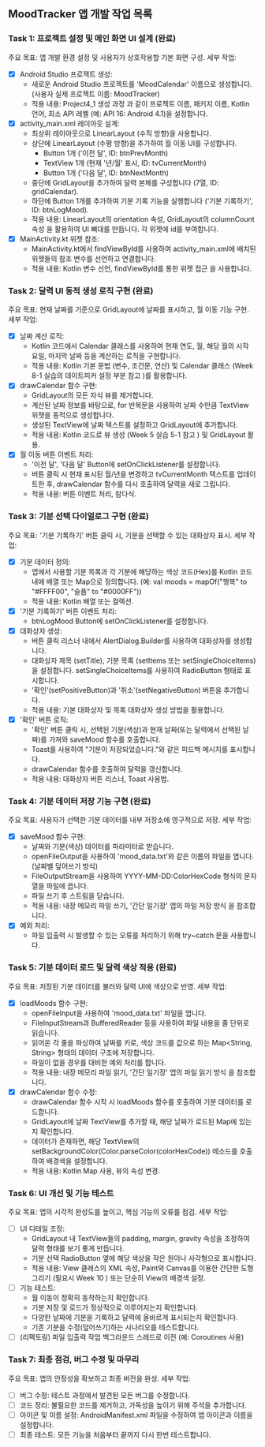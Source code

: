 ## MoodTracker 앱 개발 작업 목록

### Task 1: 프로젝트 설정 및 메인 화면 UI 설계 (완료)

주요 목표: 앱 개발 환경 설정 및 사용자가 상호작용할 기본 화면 구성.
세부 작업:
- [x] Android Studio 프로젝트 생성:
    - 새로운 Android Studio 프로젝트를 'MoodCalendar' 이름으로 생성합니다. (사용자 실제 프로젝트 이름: MoodTracker)
    - 적용 내용: Project4_1 생성 과정 과 같이 프로젝트 이름, 패키지 이름, Kotlin 언어, 최소 API 레벨 (예: API 16: Android 4.1)을 설정합니다.
- [x] activity_main.xml 레이아웃 설계:
    - 최상위 레이아웃으로 LinearLayout (수직 방향)을 사용합니다.
    - 상단에 LinearLayout (수평 방향)을 추가하여 월 이동 UI를 구성합니다.
        - Button 1개 ('이전 달', ID: btnPrevMonth)
        - TextView 1개 (현재 '년/월' 표시, ID: tvCurrentMonth)
        - Button 1개 ('다음 달', ID: btnNextMonth)
    - 중단에 GridLayout을 추가하여 달력 본체를 구성합니다 (7열, ID: gridCalendar).
    - 하단에 Button 1개를 추가하여 기분 기록 기능을 실행합니다 ('기분 기록하기', ID: btnLogMood).
    - 적용 내용: LinearLayout의 orientation 속성, GridLayout의 columnCount 속성 을 활용하여 UI 뼈대를 만듭니다. 각 위젯에 id를 부여합니다.
- [x] MainActivity.kt 위젯 참조:
    - MainActivity.kt에서 findViewById를 사용하여 activity_main.xml에 배치된 위젯들의 참조 변수를 선언하고 연결합니다.
    - 적용 내용: Kotlin 변수 선언, findViewById를 통한 위젯 접근 을 사용합니다.

### Task 2: 달력 UI 동적 생성 로직 구현 (완료)

주요 목표: 현재 날짜를 기준으로 GridLayout에 날짜를 표시하고, 월 이동 기능 구현.
세부 작업:
- [x] 날짜 계산 로직:
    - Kotlin 코드에서 Calendar 클래스를 사용하여 현재 연도, 월, 해당 월의 시작 요일, 마지막 날짜 등을 계산하는 로직을 구현합니다.
    - 적용 내용: Kotlin 기본 문법 (변수, 조건문, 연산)  및 Calendar 클래스 (Week 8-1 실습의 데이트피커 설정 부분 참고 )를 활용합니다.
- [x] drawCalendar 함수 구현:
    - GridLayout의 모든 자식 뷰를 제거합니다.
    - 계산된 날짜 정보를 바탕으로, for 반복문을 사용하여 날짜 수만큼 TextView 위젯을 동적으로 생성합니다.
    - 생성된 TextView에 날짜 텍스트를 설정하고 GridLayout에 추가합니다.
    - 적용 내용: Kotlin 코드로 뷰 생성 (Week 5 실습 5-1 참고 ) 및 GridLayout 활용.
- [x] 월 이동 버튼 이벤트 처리:
    - '이전 달', '다음 달' Button에 setOnClickListener를 설정합니다.
    - 버튼 클릭 시 현재 표시된 월/년을 변경하고 tvCurrentMonth 텍스트를 업데이트한 후, drawCalendar 함수를 다시 호출하여 달력을 새로 그립니다.
    - 적용 내용: 버튼 이벤트 처리, 람다식.

### Task 3: 기분 선택 다이얼로그 구현 (완료)

주요 목표: '기분 기록하기' 버튼 클릭 시, 기분을 선택할 수 있는 대화상자 표시.
세부 작업:
- [x] 기분 데이터 정의:
    - 앱에서 사용할 기분 목록과 각 기분에 해당하는 색상 코드(Hex)를 Kotlin 코드 내에 배열 또는 Map으로 정의합니다. (예: val moods = mapOf("행복" to "#FFFF00", "슬픔" to "#0000FF"))
    - 적용 내용: Kotlin 배열  또는 컬렉션.
- [x] '기분 기록하기' 버튼 이벤트 처리:
    - btnLogMood Button에 setOnClickListener를 설정합니다.
- [x] 대화상자 생성:
    - 버튼 클릭 리스너 내에서 AlertDialog.Builder를 사용하여 대화상자를 생성합니다.
    - 대화상자 제목 (setTitle), 기분 목록 (setItems 또는 setSingleChoiceItems)을 설정합니다. setSingleChoiceItems를 사용하여 RadioButton 형태로 표시합니다.
    - '확인'(setPositiveButton)과 '취소'(setNegativeButton) 버튼을 추가합니다.
    - 적용 내용: 기본 대화상자  및 목록 대화상자  생성 방법을 활용합니다.
- [x] '확인' 버튼 로직:
    - '확인' 버튼 클릭 시, 선택된 기분(색상)과 현재 날짜(또는 달력에서 선택된 날짜)를 가져와 saveMood 함수를 호출합니다.
    - Toast를 사용하여 "기분이 저장되었습니다."와 같은 피드백 메시지를 표시합니다.
    - drawCalendar 함수를 호출하여 달력을 갱신합니다.
    - 적용 내용: 대화상자 버튼 리스너, Toast 사용법.

### Task 4: 기분 데이터 저장 기능 구현 (완료)

주요 목표: 사용자가 선택한 기분 데이터를 내부 저장소에 영구적으로 저장.
세부 작업:
- [x] saveMood 함수 구현:
    - 날짜와 기분(색상) 데이터를 파라미터로 받습니다.
    - openFileOutput을 사용하여 'mood_data.txt'와 같은 이름의 파일을 엽니다. (날짜별 덮어쓰기 방식)
    - FileOutputStream을 사용하여 YYYY-MM-DD:ColorHexCode 형식의 문자열을 파일에 씁니다.
    - 파일 쓰기 후 스트림을 닫습니다.
    - 적용 내용: 내장 메모리 파일 쓰기, '간단 일기장' 앱의 파일 저장 방식 을 참조합니다.
- [x] 예외 처리:
    - 파일 입출력 시 발생할 수 있는 오류를 처리하기 위해 try~catch 문을 사용합니다.

### Task 5: 기분 데이터 로드 및 달력 색상 적용 (완료)

주요 목표: 저장된 기분 데이터를 불러와 달력 UI에 색상으로 반영.
세부 작업:
- [x] loadMoods 함수 구현:
    - openFileInput을 사용하여 'mood_data.txt' 파일을 엽니다.
    - FileInputStream과 BufferedReader 등을 사용하여 파일 내용을 줄 단위로 읽습니다.
    - 읽어온 각 줄을 파싱하여 날짜를 키로, 색상 코드를 값으로 하는 Map<String, String> 형태의 데이터 구조에 저장합니다.
    - 파일이 없을 경우를 대비한 예외 처리를 합니다.
    - 적용 내용: 내장 메모리 파일 읽기, '간단 일기장' 앱의 파일 읽기 방식 을 참조합니다.
- [x] drawCalendar 함수 수정:
    - drawCalendar 함수 시작 시 loadMoods 함수를 호출하여 기분 데이터를 로드합니다.
    - GridLayout에 날짜 TextView를 추가할 때, 해당 날짜가 로드된 Map에 있는지 확인합니다.
    - 데이터가 존재하면, 해당 TextView의 setBackgroundColor(Color.parseColor(colorHexCode)) 메소드를 호출하여 배경색을 설정합니다.
    - 적용 내용: Kotlin Map 사용, 뷰의 속성 변경.

### Task 6: UI 개선 및 기능 테스트

주요 목표: 앱의 시각적 완성도를 높이고, 핵심 기능의 오류를 점검.
세부 작업:
- [ ] UI 디테일 조정:
    - GridLayout 내 TextView들의 padding, margin, gravity 속성을 조정하여 달력 형태를 보기 좋게 만듭니다.
    - 기분 선택 RadioButton 옆에 해당 색상을 작은 원이나 사각형으로 표시합니다.
    - 적용 내용: View 클래스의 XML 속성, Paint와 Canvas를 이용한 간단한 도형 그리기 (필요시 Week 10 ) 또는 단순히 View의 배경색 설정.
- [ ] 기능 테스트:
    - 월 이동이 정확히 동작하는지 확인합니다.
    - 기분 저장 및 로드가 정상적으로 이루어지는지 확인합니다.
    - 다양한 날짜에 기분을 기록하고 달력에 올바르게 표시되는지 확인합니다.
    - 기존 기분을 수정(덮어쓰기)하는 시나리오를 테스트합니다.
- [ ] (리팩토링) 파일 입출력 작업 백그라운드 스레드로 이전 (예: Coroutines 사용)

### Task 7: 최종 점검, 버그 수정 및 마무리

주요 목표: 앱의 안정성을 확보하고 최종 버전을 완성.
세부 작업:
- [ ] 버그 수정: 테스트 과정에서 발견된 모든 버그를 수정합니다.
- [ ] 코드 정리: 불필요한 코드를 제거하고, 가독성을 높이기 위해 주석을 추가합니다.
- [ ] 아이콘 및 이름 설정: AndroidManifest.xml 파일을 수정하여 앱 아이콘과 이름을 설정합니다.
- [ ] 최종 테스트: 모든 기능을 처음부터 끝까지 다시 한번 테스트합니다. 